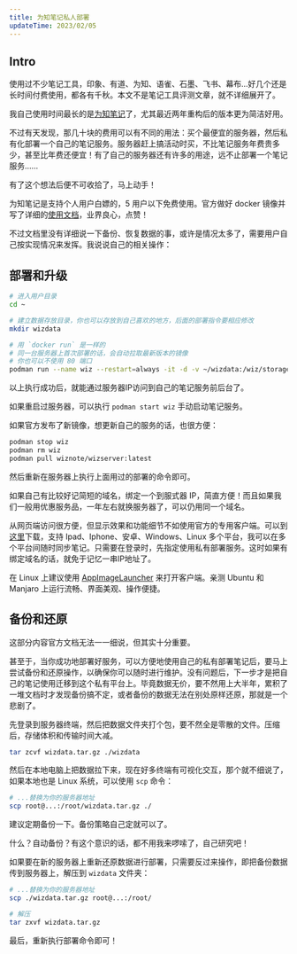 ```yaml
---
title: 为知笔记私人部署
updateTime: 2023/02/05
---
```


## Intro
使用过不少笔记工具，印象、有道、为知、语雀、石墨、飞书、幕布...好几个还是长时间付费使用，都各有千秋。本文不是笔记工具评测文章，就不详细展开了。

我自己使用时间最长的是[为知笔记](https://www.wiz.cn/)了，尤其最近两年重构后的版本更为简洁好用。

不过有天发现，那几十块的费用可以有不同的用法：买个最便宜的服务器，然后私有化部署一个自己的笔记服务。服务器赶上搞活动时买，不比笔记服务年费贵多少，甚至比年费还便宜！有了自己的服务器还有许多的用途，远不止部署一个笔记服务……

有了这个想法后便不可收拾了，马上动手！

为知笔记是支持个人用户白嫖的，5 用户以下免费使用。官方做好 docker 镜像并写了详细的[使用文档](https://www.wiz.cn/zh-cn/docker.html)，业界良心，点赞！

不过文档里没有详细说一下备份、恢复数据的事，或许是情况太多了，需要用户自己按实现情况来发挥。我说说自己的相关操作：

## 部署和升级

```bash
# 进入用户目录
cd ~

# 建立数据存放目录，你也可以存放到自己喜欢的地方，后面的部署指令要相应修改
mkdir wizdata 

# 用 `docker run` 是一样的
# 同一台服务器上首次部署的话，会自动拉取最新版本的镜像
# 你也可以不使用 80 端口
podman run --name wiz --restart=always -it -d -v ~/wizdata:/wiz/storage -v /etc/localtime:/etc/localtime -p 80:80 -p 9269:9269/udp wiznote/wizserver
```

以上执行成功后，就能通过服务器IP访问到自己的笔记服务前后台了。

如果重启过服务器，可以执行 `podman start wiz` 手动启动笔记服务。

如果官方发布了新镜像，想更新自己的服务的话，也很方便：

```bash
podman stop wiz
podman rm wiz
podman pull wiznote/wizserver:latest
```

然后重新在服务器上执行上面用过的部署的命令即可。

如果自己有比较好记简短的域名，绑定一个到服式器 IP，简直方便！而且如果我们一般用优惠服务品，一年左右就换服务器了，可以仍用同一个域名。

从网页端访问很方便，但显示效果和功能细节不如使用官方的专用客户端。可以到[这里](https://www.wiz.cn/zh-cn/wiznew.html)下载，支持 Ipad、Iphone、安卓、Windows、Linux 多个平台，我可以在多个平台间随时同步笔记。只需要在登录时，先指定使用私有部署服务。这时如果有绑定域名的话，就免于记忆一串IP地址了。

在 Linux 上建议使用 [AppImageLauncher](https://github.com/TheAssassin/AppImageLauncher) 来打开客户端。亲测 Ubuntu 和 Manjaro 上运行流畅、界面美观、操作便捷。

## 备份和还原
这部分内容官方文档无法一一细说，但其实十分重要。

甚至于，当你成功地部署好服务，可以方便地使用自己的私有部署笔记后，要马上尝试备份和还原操作，以确保你可以随时进行维护。没有问题后，下一步才是把自己的笔记使用迁移到这个私有平台上。毕竟数据无价，要不然用上大半年，累积了一堆文档时才发现备份搞不定，或者备份的数据无法在别处原样还原，那就是一个悲剧了。

先登录到服务器终端，然后把数据文件夹打个包，要不然全是零散的文件。压缩后，存储体积和传输时间大减。

```bash
tar zcvf wizdata.tar.gz ./wizdata
```

然后在本地电脑上把数据拉下来，现在好多终端有可视化交互，那个就不细说了，如果本地也是 Linux 系统，可以使用 `scp` 命令：

```bash
# ...替换为你的服务器地址
scp root@...:/root/wizdata.tar.gz ./
```

建议定期备份一下。备份策略自己定就可以了。

什么？自动备份？有这个意识的话，都不用我来啰嗦了，自己研究吧！

如果要在新的服务器上重新还原数据进行部署，只需要反过来操作，即把备份数据传到服务器上，解压到 `wizdata` 文件夹：

```bash
# ...替换为你的服务器地址
scp ./wizdata.tar.gz root@...:/root/

# 解压
tar zxvf wizdata.tar.gz
```

最后，重新执行部署命令即可！